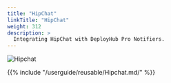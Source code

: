 ```yaml
---
title: "HipChat"
linkTitle: "HipChat"
weight: 312
description: >
  Integrating HipChat with DeployHub Pro Notifiers.
---
```


![Hipchat](/userguide/images/hipchat.png)

{{% include "/userguide/reusable/Hipchat.md/" %}}
